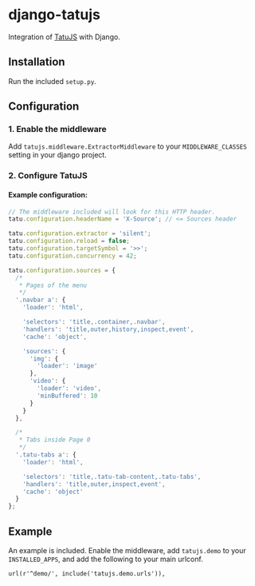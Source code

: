 # django-tatujs
Integration of [TatuJS](https://github.com/sophilabs/tatujs) with Django.

## Installation
Run the included ```setup.py```.

## Configuration

### 1. Enable the middleware
Add ```tatujs.middleware.ExtractorMiddleware``` to your ```MIDDLEWARE_CLASSES``` setting in your django project.

### 2. Configure TatuJS

#### Example configuration:
```js
// The middleware included will look for this HTTP header.
tatu.configuration.headerName = 'X-Source'; // <= Sources header

tatu.configuration.extractor = 'silent';
tatu.configuration.reload = false;
tatu.configuration.targetSymbol = '>>';
tatu.configuration.concurrency = 42;

tatu.configuration.sources = {
  /*
   * Pages of the menu
   */
  '.navbar a': {
    'loader': 'html',

    'selectors': 'title,.container,.navbar',
    'handlers': 'title,outer,history,inspect,event',
    'cache': 'object',

    'sources': {
      'img': {
        'loader': 'image'
      },
      'video': {
        'loader': 'video',
        'minBuffered': 10
      }
    }
  },

  /*
   * Tabs inside Page 0
   */
  '.tatu-tabs a': {
    'loader': 'html',

    'selectors': 'title,.tatu-tab-content,.tatu-tabs',
    'handlers': 'title,outer,inspect,event',
    'cache': 'object'
  }
};
```

## Example
An example is included. Enable the middleware, add ```tatujs.demo``` to your ```INSTALLED_APPS```, and add the following to your main urlconf.

```
url(r'^demo/', include('tatujs.demo.urls')),
```